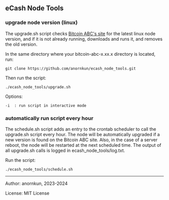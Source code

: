 ## eCash Node Tools 



### upgrade node version (linux)

The upgrade.sh script checks [Bitcoin ABC's site](https://download.bitcoinabc.org/latest/linux/) for the latest linux node version, and if it is not already running, downloads and runs it, and removes the old version.

In the same directory where your bitcoin-abc-x.xx.x directory is located, run:

    git clone https://github.com/anornkun/ecash_node_tools.git

Then run the script:

    ./ecash_node_tools/upgrade.sh


Options:

    -i  : run script in interactive mode





###  automatically run script every hour

The schedule.sh script adds an entry to the crontab scheduler to call the upgrade.sh script every hour. The node will be automatically upgraded if a new version is found on the Bitcoin ABC site. Also, in the case of a server reboot, the node will be restarted at the next scheduled time. The output of all upgrade.sh calls is logged in ecash_node_tools/log.txt.

Run the script:

    ./ecash_node_tools/schedule.sh


---
Author: anornkun, 2023-2024

License: MIT License
